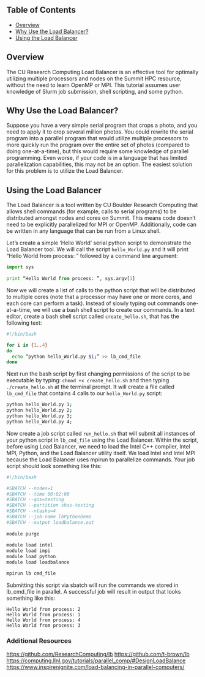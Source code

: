 ## Table of Contents

- [Overview](#overview)
- [Why Use the Load Balancer?](#why-use-the-load-balancer)
- [Using the Load Balancer](#using-the-load-balancer)

## Overview
The CU Research Computing Load Balancer is an effective tool for optimally utilizing multiple processors and nodes on the Summit HPC resource, without the need to learn OpenMP or MPI. This tutorial assumes user knowledge of Slurm job submission, shell scripting, and some python.
 
## Why Use the Load Balancer?
Suppose you have a very simple serial program that crops a photo, and you need to apply it to crop several million photos. You could rewrite the serial program into a parallel program that would utilize multiple processors to more quickly run the program over the entire set of photos (compared to doing one-at-a-time), but this would require some knowledge of parallel programming. Even worse, if your code is in a language that has limited parallelization capabilities, this may not be an option. The easiest solution for this problem is to utilize the Load Balancer.
 
## Using the Load Balancer
The Load Balancer is a tool written by CU Boulder Research Computing that allows shell commands (for example, calls to serial programs) to be distributed amongst nodes and cores on Summit. This means code doesn’t need to be explicitly parallelized for MPI or OpenMP. Additionally, code can be written in any language that can be run from a Linux shell.
 
Let’s create a simple ‘Hello World’ serial python script to demonstrate the Load Balancer tool. We will call the script `hello_World.py` and it will print “Hello World from process: ” followed by a command line argument:
 
```python
import sys
 
print “Hello World from process: ”, sys.argv[1]
```

Now we will create a list of calls to the python script that will be distributed to multiple cores (note that a processor may have one or more cores, and each core can perform a task). Instead of slowly typing out commands one-at-a-time, we will use a bash shell script to create our commands. In a text editor, create a bash shell script called `create_hello.sh`, that has the following text:  

```bash
#!/bin/bash

for i in {1..4}
do
  echo “python hello_World.py $i;” >> lb_cmd_file
done
``` 

Next run the bash script by first changing permissions of the script to be executable by typing: `chmod +x create_hello.sh` and then typing `./create_hello.sh` at the terminal prompt. It will create a file called `lb_cmd_file` that contains 4 calls to our `hello_World.py` script:  

```bash
python hello_World.py 1;
python hello_World.py 2;
python hello_World.py 3;
python hello_World.py 4;
```

Now create a job script called `run_hello.sh` that will submit all instances of your python script in `lb_cmd_file` using the Load Balancer. Within the script, before using Load Balancer, we need to load the Intel C++ compiler, Intel MPI, Python, and the Load Balancer utility itself. We load Intel and Intel MPI because the Load Balancer uses mpirun to parallelize commands. Your job script should look something like this:
 
```bash
#!/bin/bash

#SBATCH --nodes=1
#SBATCH --time 00:02:00
#SBATCH --qos=testing
#SBATCH --partition shas-testing
#SBATCH --ntasks=4
#SBATCH --job-name lbPythonDemo
#SBATCH --output loadbalance.out
 
module purge
 
module load intel
module load impi
module load python
module load loadbalance

mpirun lb cmd_file
```

Submitting this script via sbatch will run the commands we stored in lb_cmd_file in parallel. A successful job will result in output that looks something like this:
 
```
Hello World from process: 2
Hello World from process: 1
Hello World from process: 4
Hello World from process: 3
```

### Additional Resources 
https://github.com/ResearchComputing/lb
https://github.com/t-brown/lb
https://computing.llnl.gov/tutorials/parallel_comp/#DesignLoadBalance
https://www.inspirenignite.com/load-balancing-in-parallel-computers/